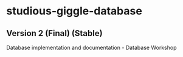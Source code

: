 # studious-giggle-database
## Version 2 (Final) (Stable)
Database implementation and documentation - Database Workshop
